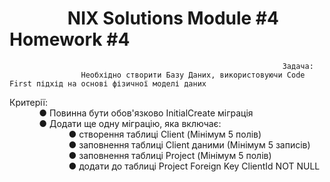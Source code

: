# &nbsp;&nbsp;&nbsp;&nbsp;&nbsp;&nbsp;&nbsp;&nbsp;&nbsp;&nbsp;&nbsp;&nbsp;&nbsp;&nbsp;NIX Solutions Module #4 Homework #4

                                                                 Задача: 
                    Необхідно створити Базу Даних, використовуючи Code First підхід на основі фізичної моделі даних
                    
Критерії:\
&nbsp;&nbsp;&nbsp;&nbsp;&nbsp;&nbsp;&nbsp;&nbsp;&nbsp;&nbsp;&nbsp;&nbsp;● Повинна бути обов'язково InitialCreate міграція\
&nbsp;&nbsp;&nbsp;&nbsp;&nbsp;&nbsp;&nbsp;&nbsp;&nbsp;&nbsp;&nbsp;&nbsp;● Додати ще одну міграцію, яка включає:\
&nbsp;&nbsp;&nbsp;&nbsp;&nbsp;&nbsp;&nbsp;&nbsp;&nbsp;&nbsp;&nbsp;&nbsp;&nbsp;&nbsp;&nbsp;&nbsp;&nbsp;&nbsp;&nbsp;&nbsp;&nbsp;&nbsp;&nbsp;&nbsp;● створення таблиці Client (Мінімум 5 полів)\
&nbsp;&nbsp;&nbsp;&nbsp;&nbsp;&nbsp;&nbsp;&nbsp;&nbsp;&nbsp;&nbsp;&nbsp;&nbsp;&nbsp;&nbsp;&nbsp;&nbsp;&nbsp;&nbsp;&nbsp;&nbsp;&nbsp;&nbsp;&nbsp;● заповнення таблиці Client даними (Мінімум 5 записів)\
&nbsp;&nbsp;&nbsp;&nbsp;&nbsp;&nbsp;&nbsp;&nbsp;&nbsp;&nbsp;&nbsp;&nbsp;&nbsp;&nbsp;&nbsp;&nbsp;&nbsp;&nbsp;&nbsp;&nbsp;&nbsp;&nbsp;&nbsp;&nbsp;● заповнення таблиці Project (Мінімум 5 полів)\
&nbsp;&nbsp;&nbsp;&nbsp;&nbsp;&nbsp;&nbsp;&nbsp;&nbsp;&nbsp;&nbsp;&nbsp;&nbsp;&nbsp;&nbsp;&nbsp;&nbsp;&nbsp;&nbsp;&nbsp;&nbsp;&nbsp;&nbsp;&nbsp;● додати до таблиці Project Foreign Key ClientId NOT NULL
